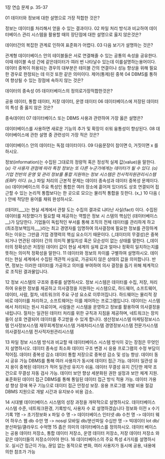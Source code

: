 1장 연습 문제
p. 35-37

01 데이터와 정보에 대한 설명으로 가장 적합한 것은?

정보는 데이터를 처리해서 얻을 수 있는 결과이다.
02 파일 처리 방식과 비교하여 데이터베이스 관리 시스템을 활용할 때의 장단점에 대한 설명으로 옳지 않은것은?

데이터간의 복잡한 관계로 인하여 표준화가 어렵다.
03 다음 보기가 설명하는 것은?

관계형 데이터베이스 안의 테이블들은 서로 연결해줄 수 있는 공통의 속성을 공유한다. 이때 테이블 속성 간에 같은데이터가 여러 번 나타날수 있는데 이를설명하는용어이다.
데이터 중복이 허용되는 경우의 대부분은 테이블 간의 연결이나 성능 향상을 위해 필요한 경우로 한정되는 데 이것 또한 같은 의미이다.
제어(통제)된 중복
04 DBMS를 통하여 향상될 수 있는 장점에 속하지 않는 것은?

데이터의 종속성
05 데이터베이스의 정의로가장적합한것은?

공용 데이터, 통합 데이터, 저장 데이터, 운영 데이터
06 데이터베이스에 저장된 데이터의 특성 중 옳지 않은 것은?

종속데이터
07 데이터베이스 또는 DBMS 사용과 관련하여 가장 옳은 설명은?

데이터베이스를 사용하면 새로운 기능의 추가 및 확장이 쉬워 융통성이 향상된다.
08 데이터베이스에 관한 설명 중 관련성이 가장 적은 것은?

데이터베이스 안의 데이터는 독점 데이터이다.
09 다음문장이 참이면 0, 거짓이면 x 를하시오.

정보(information)는 수집된 그대로의 정량적 혹은 정성적 실제 값(value)을 말한다. (_x)
각 사용자 관점에 따라 특정 정보는 또 다른 누군가에게는 데이터가 될 수 있다. (_o)
기업 전반의 운영 및 관리 정보를 통합 지원하는 정보 시스템은 전사적자원관리시스템 (ERP) 이다. (o___)
파일 처리의 근본적 문제는 데이터 종속성과 데이터 중복성 문제이다. (o)
데이터베이스의 주요 특성인 통합은 여러 장소에 흩어져 있더라도 상호 연결되어 접근할 수 있는 논리적 통합보다는 한 곳으로 모으는 물리적 통합을 듯한다. (x_)
10 다음 ( ) 안에 적당한 용어를 채워 완성하시오.

(데이터___)는 현실 세계에서 관찰 도는 수집의 결과로 냐타난 사실(fact) 이다.
수집된 데이터를 저장했다가 필요할 때 제공하는 역할은 정보 시 스템의 핵심인 (데이터베이스__)가 담당한다.
기업들이 독립적인 부서를 통해 조직의 전체 데이터를 관리하게 하고 (최조정보책임자___)라는 최고 경영자를 임명하여 의사결정에 필요한 정보를 관장하계 하는 이유는 그만큼 기업 경쟁력의 핵심 요소이기 때문이다.
(_데이터의 무결성)은 중복되거나 연관된 데이터 간의 의미적 불일치성 혹은 모순성이 없는 상태를 말한다.
(_데이터의 정확상)은 저장된 데이터 값이 현실 세계의 실제 값과 얼마나 정확히 일치하는지를 뜻하는 의미적 정확성을 말한다.
11 데이터와 정보의 차이를 구별하여 설명하시오. 데이터는 현실 세계에서 수집된 객관적 사실로, 가공되지 않은 상태의 값을 의미합니다. 반면, 정보는 이러한 데이터를 가공하고 의미를 부여하여 의사 결정을 돕기 위해 체계적으로 조직된 결과물입니다.

12 정보 시스템의 구조와 종류를 설명하시오. 정보 시스템은 데이터를 수집, 저장, 처리하여 유용한 정보를 제공하고 의사결정을 지원하는 시스템으로, 하드웨어, 소프트웨어, 데이터, 사람, 절차, 네트워크의 주요 구성 요소로 이루어집니다. 하드웨어는 물리적 장비로 데이터를 처리하고, 소프트웨어는 이를 제어하는 프로그램입니다. 데이터는 시스템에서 처리되는 원시 자료이며, 사람들은 시스템을 운영하고 정보를 활용하여 의사결정을 내립니다. 절차는 일관된 데이터 처리를 위한 규칙과 지침을 제공하며, 네트워크는 장치들이 상호 연결되어 데이터를 주고받을 수 있게 합니다. 생산정보시스템 마케팅정보시스템 인사정보시스템 재무회계정보시스템 거래처리시스템 경영정보시스템 전문가시스템 의사결정시스템 전사적자원관리시스템

13 파일 정보 시스템 방식과 비교할 때 데이터베이스 시스템 방식이 갖는 장점은 무엇인지 설명하시오. 데이터 종속성 최소화 데이터 구조 변경 시 응용 프로그램의 수정 부담이 적어짐. 데이터 중복성 감소 데이터 통합 저장으로 중복성 감소 및 성능 향상. 데이터 동시 공유 가능 DBMS를 통해 여러 사용자가 동시에 데이터 접근 가능. 데이터 일관성 유지 용이 중복된 데이터가 적어 일관성 유지가 쉬움. 데이터 무결성 유지 간단한 제약 조건으로 무결성 자동 검사 가능. 데이터 보안 향상 세분화된 권한 설정과 보안 체계 지원. 표준화된 데이터 접근 DBMS를 통해 통일된 데이터 접근 방식 적용 가능. 데이터 가용성 향상 장애 복구 기능으로 데이터 접근 안정성 보장. 응용 프로그램 개발 비용 절감 DBMS 지원으로 개발 시간과 유지보수 비용 감소.

14 시대별 데이터베이스 시스템의 성장 과정을 개략적으로 설명하시오. 데이터베이스 시스템 수준, 네트워크환경, 기록방식, 사용자 수 로 설명하겠습니다 정보화 이전 x 수기 기록 1명 -> 초기정보화 x 파일 수 명 -> 데이터베이스 인터넷 db 수천 명 -> 데이터 웨어 하우스 웹 db 수만 명 -> nosql 모바일 db/분산파일 수십만 명 -> 빅데이터 lot db/분산파일/클라우드 수억명 15 좁은 의미의 데이터베아스를 정의하시오. 데이터 베이스는 공용 데이터 저장소, 통합 데이터 저장소, 운영 데이터 저장소, 저장 데이터 저장소 와 같은 데이터들의 저장소이어야 한다. 16 데이터베아스의 주요 특성 4가지를 설명하시오. 실시간 접근이 가능, 끊임 없는 동적으로 변화, 여러 사용자가 동시에 공용, 내용에 의한 참조가 가능
